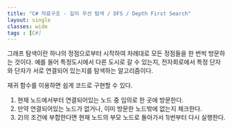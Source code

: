 ```yaml
---
title: "C# 자료구조 - 깊이 우선 탐색 / DFS / Depth First Search"
layout: single
classes: wide
tags : [C#]
---
```


그래프 탐색이란 하나의 정점으로부터 시작하여 차례대로 모든 정점들을 한 번씩 방문하는 것이다. 예를 들어 특정도시에서 다른 도시로 갈 수 있는지, 전자회로에서 특정 단자와 단자가 서로 연결되어 있는지를 탐색하는 알고리즘이다.




재귀 함수를 이용하면 쉽게 코드로 구현할 수 있다.

1) 현재 노드에서부터 연결되어있는 노드 중 임의로 한 곳에 방문한다.
2) 만약 연결되어있는 노드가 없거나, 이미 방문한 노드밖에 없는지 체크한다.
3) 2)의 조건에 부합한다면 현재 노드의 부모 노드로 돌아가서 1)번부터 다시 실행한다.
